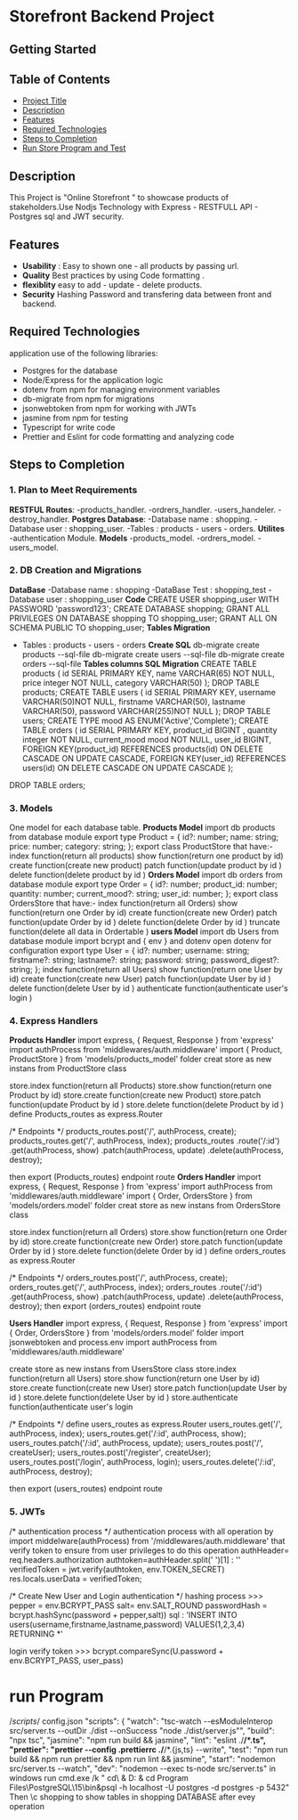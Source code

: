 # Storefront Backend Project

## Getting Started

## Table of Contents

- [Project Title](#Storefront-Backend-Project)
- [Description](#Description)
- [Features](#Features)
- [Required Technologies](#Required-Technologies)
- [Steps to Completion](#Steps-to-Completion)
- [Run Store Program and Test](#run-Program)


## Description

This Project is "Online Storefront " to showcase products of stakeholders.Use Nodjs Technology with Express - RESTFULL API - Postgres sql and JWT security.

## Features

- **Usability** :
  Easy to shown one - all products by passing url.
- **Quality**
  Best practices by using Code formatting .
- **flexiblity**
  easy to add - update - delete products.
- **Security**
  Hashing Password and transfering data between front and backend.

## Required Technologies

application use of the following libraries:

- Postgres for the database
- Node/Express for the application logic
- dotenv from npm for managing environment variables
- db-migrate from npm for migrations
- jsonwebtoken from npm for working with JWTs
- jasmine from npm for testing
- Typescript for write code
- Prettier and Eslint for code formatting and analyzing code

## Steps to Completion

### 1. Plan to Meet Requirements

**RESTFUL Routes**:
-products_handler.
-ordrers_handler.
-users_handeler.
-destroy_handler.
**Postgres Database**:
-Database name : shopping.
-Database user : shopping_user.
-Tables : products - users - orders.
**Utilites**
-authentication Module.
**Models**
-products_model.
-ordrers_model.
-users_model.

### 2. DB Creation and Migrations

**DataBase**
-Database name : shopping
-DataBase Test : shopping_test
-Database user : shopping_user
**Code**
CREATE USER shopping_user WITH PASSWORD 'password123';
CREATE DATABASE shopping;
GRANT ALL PRIVILEGES ON DATABASE shopping TO shopping_user;
GRANT ALL ON SCHEMA PUBLIC TO shopping_user;
**Tables Migration**

- Tables : products - users - orders
  **Create SQL**
  db-migrate create products --sql-file
  db-migrate create users --sql-file
  db-migrate create orders --sql-file
  **Tables columns SQL Migration**
  CREATE TABLE products (
  id SERIAL PRIMARY KEY,
  name VARCHAR(65) NOT NULL,
  price integer NOT NULL,
  category VARCHAR(50)
  );
  DROP TABLE products;
  CREATE TABLE users (
  id SERIAL PRIMARY KEY,
  username VARCHAR(50)NOT NULL,
  firstname VARCHAR(50),
  lastname VARCHAR(50),
  password VARCHAR(255)NOT NULL
  );
  DROP TABLE users;
  CREATE TYPE mood AS ENUM('Active','Complete');
  CREATE TABLE orders (
  id SERIAL PRIMARY KEY,
  product_id BIGINT ,
  quantity integer NOT NULL,
  current_mood mood NOT NULL,
  user_id BIGINT,
  FOREIGN KEY(product_id) REFERENCES products(id) ON DELETE CASCADE ON UPDATE CASCADE,
  FOREIGN KEY(user_id) REFERENCES users(id) ON DELETE CASCADE ON UPDATE CASCADE
  );

DROP TABLE orders;

### 3. Models

One model for each database table.
**Products Model**
import db products from database module
export type Product = {
  id?: number;
  name: string;
  price: number;
  category: string;
};
export class ProductStore that have:-
index function(return all products)
show function(return one product by id)
create function(create new product)
patch function(update product by id )
delete function(delete product by id )
**Orders Model**
import db orders from database module
export type Order = {
  id?: number;
  product_id: number;
  quantity: number;
  current_mood?: string;
  user_id: number;
};
export class OrdersStore that have:-
index function(return all Orders)
show function(return one Order by id)
create function(create new Order)
patch function(update Order by id )
delete function(delete Order by id )
truncate function(delete all data in Ordertable )
**users Model**
import db Users from database module
import bcrypt and { env } and dotenv
open dotenv for configuration
export type User = {
  id?: number;
  username: string;
  firstname?: string;
  lastname?: string;
  password: string;
  password_digest?: string;
};
index function(return all Users)
show function(return one User by id)
create function(create new User)
patch function(update User by id )
delete function(delete User by id )
authenticate function(authenticate user's login )

### 4. Express Handlers
**Products Handler**
import express, { Request, Response } from 'express'
import authProcess from 'middlewares/auth.middleware'
import { Product, ProductStore } from 'models/products_model' folder
creat store as new instans from ProductStore class

store.index function(return all Products)
store.show function(return one Product by id)
store.create function(create new Product)
store.patch function(update Product by id )
store.delete function(delete Product by id )
define Products_routes as  express.Router

/* Endpoints */
products_routes.post('/', authProcess, create);
products_routes.get('/', authProcess, index);
products_routes
  .route('/:id')
  .get(authProcess, show)
  .patch(authProcess, update)
  .delete(authProcess, destroy);

then export (Products_routes) endpoint route
**Orders Handler**
import express, { Request, Response } from 'express'
import authProcess from 'middlewares/auth.middleware'
import { Order, OrdersStore } from 'models/orders.model' folder
creat store as new instans from OrdersStore class

store.index function(return all Orders)
store.show function(return one Order by id)
store.create function(create new Order)
store.patch function(update Order by id )
store.delete function(delete Order by id )
define orders_routes as  express.Router

/* Endpoints */
orders_routes.post('/', authProcess, create);
orders_routes.get('/', authProcess, index);
orders_routes
  .route('/:id')
  .get(authProcess, show)
  .patch(authProcess, update)
  .delete(authProcess, destroy);
then export (orders_routes) endpoint route

**Users Handler**
import express, { Request, Response } from 'express'
import { Order, OrdersStore } from 'models/orders.model' folder
import jsonwebtoken and process.env 
import authProcess from 'middlewares/auth.middleware'

create store as new instans from UsersStore class
store.index function(return all Users)
store.show function(return one User by id)
store.create function(create new User)
store.patch function(update User by id )
store.delete function(delete User by id )
store.authenticate function(authenticate user's login 

/* Endpoints */
define users_routes as  express.Router
users_routes.get('/', authProcess, index);
users_routes.get('/:id', authProcess, show);
users_routes.patch('/:id', authProcess, update);
users_routes.post('/', createUser);
users_routes.post('/register', createUser);
users_routes.post('/login', authProcess, login);
users_routes.delete('/:id', authProcess, destroy);

then export (users_routes) endpoint route

### 5. JWTs

/* authentication process */
authentication process with all operation by 
import middelware(authProcess) from '/middlewares/auth.middleware'
that verify token to ensure from user privileges to do this operation 
authHeader= req.headers.authorization
authtoken=authHeader.split(' ')[1] : ''
verifiedToken = jwt.verify(authtoken, env.TOKEN_SECRET)
res.locals.userData = verifiedToken;
  
/* Create New User and Login authentication */
hashing process >>> 
pepper = env.BCRYPT_PASS
salt= env.SALT_ROUND
passwordHash = bcrypt.hashSync(password + pepper,salt))
sql : 'INSERT INTO users(username,firstname,lastname,password) VALUES($1,$2,$3,$4) RETURNING *'

login verify token >>>
bcrypt.compareSync(U.password + env.BCRYPT_PASS, user_pass)

# run Program

/*scripts*/ 
config.json 
"scripts": {
    "watch": "tsc-watch --esModuleInterop src/server.ts --outDir ./dist --onSuccess \"node ./dist/server.js\"",
    "build": "npx tsc",
    "jasmine": "npm run build && jasmine",
    "lint": "eslint ./**/*.ts",
    "prettier": "prettier --config .prettierrc ./**/*.{js,ts} --write",
    "test": "npm run build && npm run prettier && npm run lint && jasmine",
    "start": "nodemon src/server.ts --watch",
    "dev": "nodemon --exec ts-node src/server.ts"
in windows run cmd.exe /k " cd\ & D: & cd Program Files\PostgreSQL\15\bin\&psql -h localhost -U postgres -d postgres -p 5432"
Then \c shopping  to show tables in shopping DATABASE after evey operation